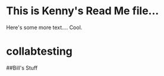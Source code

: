 
# This is Kenny's Read Me file...

Here's some more text....
Cool.

# collabtesting
##Bill's Stuff

